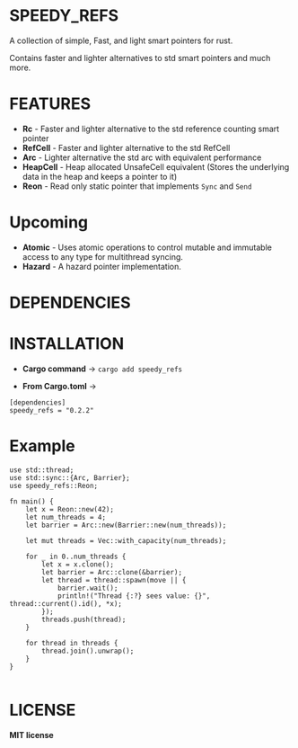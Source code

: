 # SPEEDY_REFS

A collection of simple, Fast, and light smart pointers for rust.

Contains faster and lighter alternatives to std smart pointers and much more.

# FEATURES

- **Rc** - Faster and lighter alternative to the std reference counting smart pointer
- **RefCell** - Faster and lighter alternative to the std RefCell
- **Arc** - Lighter alternative the std arc with equivalent performance
- **HeapCell** - Heap allocated UnsafeCell equivalent (Stores the underlying data in the heap and keeps a pointer to it)
- **Reon** - Read only static pointer that implements `Sync` and `Send`

# Upcoming
- **Atomic** - Uses atomic operations to control mutable and immutable access to any type for multithread syncing.
- **Hazard** - A hazard pointer implementation.


# DEPENDENCIES



# INSTALLATION

* **Cargo command** -> `cargo add speedy_refs`

* **From Cargo.toml** -> 
```
[dependencies]
speedy_refs = "0.2.2"
```

# Example
```
use std::thread;
use std::sync::{Arc, Barrier};
use speedy_refs::Reon;

fn main() {
    let x = Reon::new(42);
    let num_threads = 4;
    let barrier = Arc::new(Barrier::new(num_threads));

    let mut threads = Vec::with_capacity(num_threads);

    for _ in 0..num_threads {
        let x = x.clone();
        let barrier = Arc::clone(&barrier);
        let thread = thread::spawn(move || {
            barrier.wait();
            println!("Thread {:?} sees value: {}", thread::current().id(), *x);
        });
        threads.push(thread);
    }

    for thread in threads {
        thread.join().unwrap();
    }
}


```

# LICENSE
**MIT license**